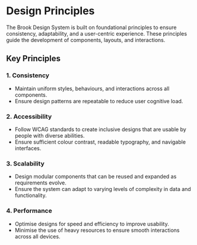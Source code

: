 # Design Principles

The Brook Design System is built on foundational principles to ensure consistency, adaptability, and a user-centric experience. These principles guide the development of components, layouts, and interactions.

## Key Principles

### 1. Consistency
- Maintain uniform styles, behaviours, and interactions across all components.
- Ensure design patterns are repeatable to reduce user cognitive load.

### 2. Accessibility
- Follow WCAG standards to create inclusive designs that are usable by people with diverse abilities.
- Ensure sufficient colour contrast, readable typography, and navigable interfaces.

### 3. Scalability
- Design modular components that can be reused and expanded as requirements evolve.
- Ensure the system can adapt to varying levels of complexity in data and functionality.

### 4. Performance
- Optimise designs for speed and efficiency to improve usability.
- Minimise the use of heavy resources to ensure smooth interactions across all devices.

